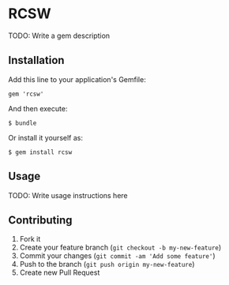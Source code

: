 # RCSW

TODO: Write a gem description

## Installation

Add this line to your application's Gemfile:

    gem 'rcsw'

And then execute:

    $ bundle

Or install it yourself as:

    $ gem install rcsw

## Usage

TODO: Write usage instructions here

## Contributing

1. Fork it
2. Create your feature branch (`git checkout -b my-new-feature`)
3. Commit your changes (`git commit -am 'Add some feature'`)
4. Push to the branch (`git push origin my-new-feature`)
5. Create new Pull Request
